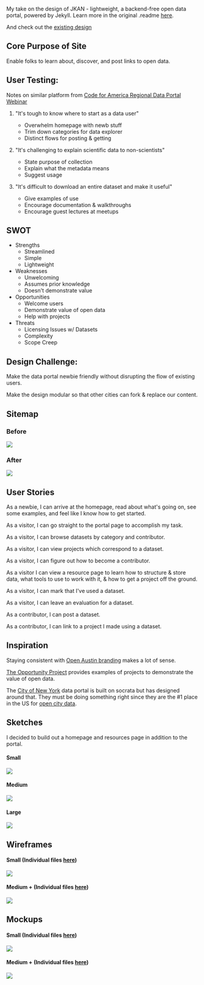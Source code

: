 My take on the design of JKAN - lightweight, a backend-free open data portal, powered by Jekyll. Learn more in the original .readme [here](https://github.com/timwis/jkan/blob/gh-pages/README.md). 

And check out the [existing design](https://open-austin.org/data-portal)

## Core Purpose of Site

Enable folks to learn about, discover, and post links to open data.

## User Testing:

Notes on similar platform from [Code for America Regional Data Portal Webinar](https://docs.google.com/presentation/d/1NF_dlY0I9zjSv_ypjEmztj9thqcB-QeTVdmAMp8JwvM/edit#slide=id.g1119e0a0ca_1_62)

1. "It's tough to know where to start as a data user"
    * Overwhelm homepage with newb stuff
    * Trim down categories for data explorer
    * Distinct flows for posting & getting

2. "It's challenging to explain scientific data to non-scientists"
    * State purpose of collection
    * Explain what the metadata means
    * Suggest usage

3. "It's difficult to download an entire dataset and make it useful"
    * Give examples of use
    * Encourage documentation & walkthroughs
    * Encourage guest lectures at meetups

## SWOT
* Strengths
    * Streamlined
    * Simple
    * Lightweight
* Weaknesses
    * Unwelcoming
    * Assumes prior knowledge
    * Doesn't demonstrate value
* Opportunities
    * Welcome users
    * Demonstrate value of open data
    * Help with projects
* Threats
    * Licensing Issues w/ Datasets
    * Complexity 
    * Scope Creep

## Design Challenge:

Make the data portal newbie friendly without disrupting the flow of existing users.

Make the design modular so that other cities can fork & replace our content.

## Sitemap

### Before
![](https://github.com/amaliebarras/data-portal/blob/gh-pages/Research/Sitemap%20Before.png)

### After
![](https://github.com/amaliebarras/data-portal/blob/gh-pages/Research/Sitemap%20New%20v3.png)

## User Stories

As a newbie, I can arrive at the homepage, read about what's going on, see some examples, and feel like I know how to get started.

As a visitor, I can go straight to the portal page to accomplish my task. 

As a visitor, I can browse datasets by category and contributor. 

As a visitor, I can view projects which correspond to a dataset.

As a visitor, I can figure out how to become a contributor.

As a visitor I can view a resource page to learn how to structure & store data, what tools to use to work with it, & how to get a project off the ground.

As a visitor, I can mark that I've used a dataset.

As a visitor, I can leave an evaluation for a dataset.

As a contributor, I can post a dataset.

As a contributor, I can link to a project I made using a dataset.

## Inspiration

Staying consistent with [Open Austin branding](http://www.open-austin.org/) makes a lot of sense.

[The Opportunity Project](http://opportunity.census.gov/) provides examples of projects to demonstrate the value of open data. 

The [City of New York](https://data.cityofnewyork.us/data?cat=public%20safety) data portal is built on socrata but has designed around that. They must be doing something right since they are the #1 place in the US for [open city data](http://us-city.census.okfn.org/).

## Sketches

I decided to build out a homepage and resources page in addition to the portal. 

#### Small
![](https://github.com/amaliebarras/data-portal/blob/gh-pages/Research/sketches/MobileSketches.png)

#### Medium
![](https://github.com/amaliebarras/data-portal/blob/gh-pages/Research/sketches/TabletSketches.png)

#### Large
![](https://github.com/amaliebarras/data-portal/blob/gh-pages/Research/sketches/DesktopSketches.png)

## Wireframes

#### Small (Individual files [here](https://github.com/amaliebarras/data-portal/tree/gh-pages/Research/Mobile%20Wireframes))

![](https://github.com/amaliebarras/data-portal/blob/gh-pages/Research/Mobile%20Wireframes/WireframesSidebySideMobile.png)

#### Medium + (Individual files [here](https://github.com/amaliebarras/data-portal/tree/gh-pages/Research/Tablet%20Wireframes))
![](https://github.com/amaliebarras/data-portal/blob/gh-pages/Research/Tablet%20Wireframes/WireframesSidebySideLarge.png)

## Mockups

#### Small (Individual files [here](https://github.com/amaliebarras/data-portal/tree/gh-pages/Research/Mobile%20Mockups))

![](https://github.com/amaliebarras/data-portal/blob/gh-pages/Research/Mobile%20Mockups/MobileMockupsSidebySide.png)

#### Medium + (Individual files [here](https://github.com/amaliebarras/data-portal/tree/gh-pages/Research/Large%20Mockups))
![](https://github.com/amaliebarras/data-portal/blob/gh-pages/Research/Large%20Mockups/LargeMockupsSidebyside.png)